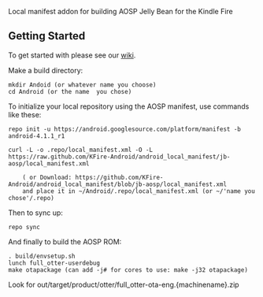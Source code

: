 Local manifest addon for building AOSP Jelly Bean for the Kindle Fire

Getting Started
---------------

To get started with please see our [wiki](https://github.com/KFire-Android/android_local_manifest/wiki).

Make a build directory:

	mkdir Andoid (or whatever name you choose)
	cd Android (or the name  you chose)
	

To initialize your local repository using the AOSP manifest, use commands like these:

    repo init -u https://android.googlesource.com/platform/manifest -b android-4.1.1_r1
    
    curl -L -o .repo/local_manifest.xml -O -L https://raw.github.com/KFire-Android/android_local_manifest/jb-aosp/local_manifest.xml

    	( or Download: https://github.com/KFire-Android/android_local_manifest/blob/jb-aosp/local_manifest.xml
		and place it in ~/Android/.repo/local_manifest.xml (or ~/'name you chose'/.repo)

Then to sync up:

    repo sync

And finally to build the AOSP ROM:

    . build/envsetup.sh
    lunch full_otter-userdebug
    make otapackage (can add -j# for cores to use: make -j32 otapackage)

Look for out/target/product/otter/full_otter-ota-eng.{machinename}.zip

